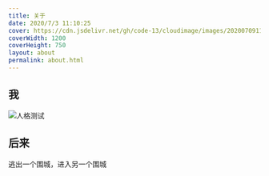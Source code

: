 ```yaml
---
title: 关于
date: 2020/7/3 11:10:25
cover: https://cdn.jsdelivr.net/gh/code-13/cloudimage/images/20200709113537.jpg
coverWidth: 1200
coverHeight: 750
layout: about
permalink: about.html
---
```


我
--
![人格测试](https://cdn.jsdelivr.net/gh/code-13/cloudimage/images/mine-1.png)


后来
--

逃出一个围城，进入另一个围城

